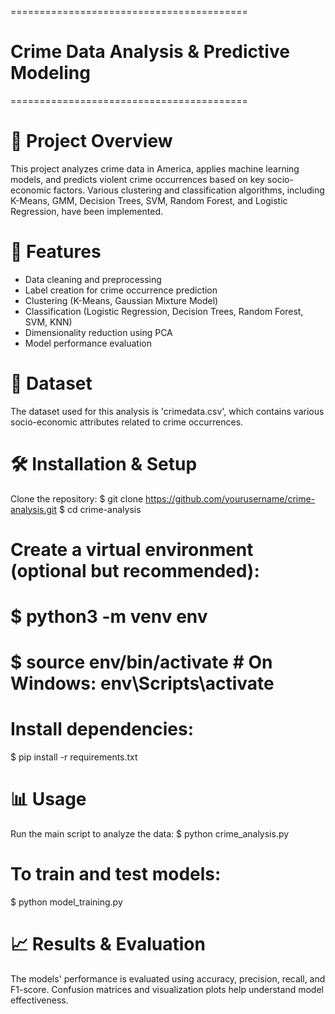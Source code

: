 
 =========================================
# Crime Data Analysis & Predictive Modeling
 =========================================

# 📌 Project Overview
 This project analyzes crime data in America, applies machine learning models,
 and predicts violent crime occurrences based on key socio-economic factors.
 Various clustering and classification algorithms, including K-Means, GMM, 
 Decision Trees, SVM, Random Forest, and Logistic Regression, have been implemented.

# 🚀 Features
- Data cleaning and preprocessing
- Label creation for crime occurrence prediction
- Clustering (K-Means, Gaussian Mixture Model)
- Classification (Logistic Regression, Decision Trees, Random Forest, SVM, KNN)
- Dimensionality reduction using PCA
- Model performance evaluation

# 📂 Dataset
The dataset used for this analysis is 'crimedata.csv', which contains various 
socio-economic attributes related to crime occurrences.

# 🛠️ Installation & Setup
Clone the repository:
$ git clone https://github.com/yourusername/crime-analysis.git
$ cd crime-analysis

# Create a virtual environment (optional but recommended):
# $ python3 -m venv env
# $ source env/bin/activate   # On Windows: env\Scripts\activate

# Install dependencies:
$ pip install -r requirements.txt

# 📊 Usage
Run the main script to analyze the data:
$ python crime_analysis.py

# To train and test models:
 $ python model_training.py

# 📈 Results & Evaluation
The models' performance is evaluated using accuracy, precision, recall, and F1-score.
Confusion matrices and visualization plots help understand model effectiveness.



